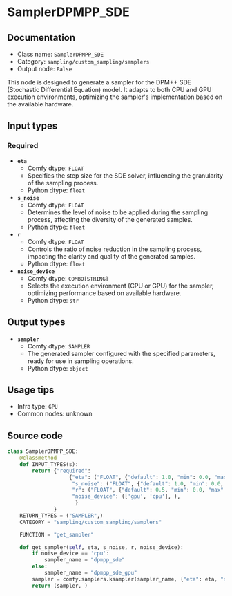 # SamplerDPMPP_SDE
## Documentation
- Class name: `SamplerDPMPP_SDE`
- Category: `sampling/custom_sampling/samplers`
- Output node: `False`

This node is designed to generate a sampler for the DPM++ SDE (Stochastic Differential Equation) model. It adapts to both CPU and GPU execution environments, optimizing the sampler's implementation based on the available hardware.
## Input types
### Required
- **`eta`**
    - Comfy dtype: `FLOAT`
    - Specifies the step size for the SDE solver, influencing the granularity of the sampling process.
    - Python dtype: `float`
- **`s_noise`**
    - Comfy dtype: `FLOAT`
    - Determines the level of noise to be applied during the sampling process, affecting the diversity of the generated samples.
    - Python dtype: `float`
- **`r`**
    - Comfy dtype: `FLOAT`
    - Controls the ratio of noise reduction in the sampling process, impacting the clarity and quality of the generated samples.
    - Python dtype: `float`
- **`noise_device`**
    - Comfy dtype: `COMBO[STRING]`
    - Selects the execution environment (CPU or GPU) for the sampler, optimizing performance based on available hardware.
    - Python dtype: `str`
## Output types
- **`sampler`**
    - Comfy dtype: `SAMPLER`
    - The generated sampler configured with the specified parameters, ready for use in sampling operations.
    - Python dtype: `object`
## Usage tips
- Infra type: `GPU`
- Common nodes: unknown


## Source code
```python
class SamplerDPMPP_SDE:
    @classmethod
    def INPUT_TYPES(s):
        return {"required":
                    {"eta": ("FLOAT", {"default": 1.0, "min": 0.0, "max": 100.0, "step":0.01, "round": False}),
                     "s_noise": ("FLOAT", {"default": 1.0, "min": 0.0, "max": 100.0, "step":0.01, "round": False}),
                     "r": ("FLOAT", {"default": 0.5, "min": 0.0, "max": 100.0, "step":0.01, "round": False}),
                     "noise_device": (['gpu', 'cpu'], ),
                      }
               }
    RETURN_TYPES = ("SAMPLER",)
    CATEGORY = "sampling/custom_sampling/samplers"

    FUNCTION = "get_sampler"

    def get_sampler(self, eta, s_noise, r, noise_device):
        if noise_device == 'cpu':
            sampler_name = "dpmpp_sde"
        else:
            sampler_name = "dpmpp_sde_gpu"
        sampler = comfy.samplers.ksampler(sampler_name, {"eta": eta, "s_noise": s_noise, "r": r})
        return (sampler, )

```
